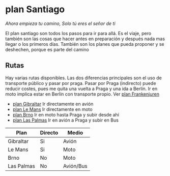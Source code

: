 # plan Santiago
_Ahora empieza tu camino, Solo tú eres el señor de ti_

El plan santiago son todos los pasos para ir para allá. Es el viaje, pero también son las cosas que hacer antes en preparación y después nada mas llegar o los primeros días. También son los planes que pueda proponer y se deshechen, porque es parte del camino

## Rutas
Hay varias rutas disponibles. Las dos diferencias principales son el uso de transporte público y pasar por praga. Pasar por Praga (indirecto) puede reducir costes, pues me quita una vuelta a Praga y una ida a Berlín. Ir en moto implica estar en Berlín con transporte propio. Ver [plan Frankenjuren](Frankenjuren.md)

- [plan Gibraltar](Gibraltar.md) Ir directamente en avión
- [plan Le Mans](Le%20Mans.md) Ir directamente en moto
- [plan Brno](Brno.md) Ir en moto hasta Praga y subir desde ahí
- [plan Las Palmas](Las%20Palmas.md) Ir en avión a Praga y subir en Bus

| Plan       | Directo | Medio     |
|------------|---------|-----------|
| Gibraltar  | Si      | Avión     |
| Le Mans    | Si      | Moto      |
| Brno       | No      | Moto      |
| Las Palmas | No      | Avión/Bus |
